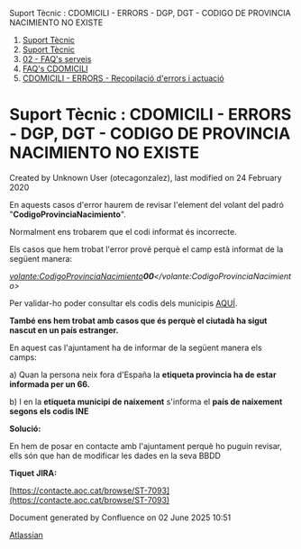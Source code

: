 Suport Tècnic : CDOMICILI - ERRORS - DGP, DGT - CODIGO DE PROVINCIA NACIMIENTO NO EXISTE  

1.  [Suport Tècnic](index.html)
2.  [Suport Tècnic](13893782.html)
3.  [02 - FAQ's serveis](26313393.html)
4.  [FAQ's CDOMICILI](28705548.html)
5.  [CDOMICILI - ERRORS - Recopilació d'errors i actuació](36340023.html)

Suport Tècnic : CDOMICILI - ERRORS - DGP, DGT - CODIGO DE PROVINCIA NACIMIENTO NO EXISTE
========================================================================================

Created by Unknown User (otecagonzalez), last modified on 24 February 2020

En aquests casos d'error haurem de revisar l'element del volant del padró "**CodigoProvinciaNacimiento**".

Normalment ens trobarem que el codi informat és incorrecte. 

Els casos que hem trobat l'error prové perquè el camp està informat de la següent manera: 

_<volante:CodigoProvinciaNacimiento>**00**</volante:CodigoProvinciaNacimiento>_

  

Per validar-ho poder consultar els codis dels municipis [AQUÍ](https://www.ine.es/daco/daco42/codmun/codmun19/19codmun.xlsx).

  

**També ens hem trobat amb casos que és perquè el ciutadà ha sigut nascut en un país estranger.** 

En aquest cas l'ajuntament ha de informar de la següent manera els camps: 

a) Quan la persona neix fora d'España la **etiqueta provincia ha de estar informada per un 66.** 

b) I en la **etiqueta municipi de naixement** s'informa el **país de naixement segons els codis INE**

  

**Solució:**

En hem de posar en contacte amb l'ajuntament perquè ho puguin revisar, ells són que han de modificar les dades en la seva BBDD

  

**Tiquet JIRA:** 

[https://contacte.aoc.cat/browse/ST-7093](https://contacte.aoc.cat/browse/ST-7093)

Document generated by Confluence on 02 June 2025 10:51

[Atlassian](http://www.atlassian.com/)
